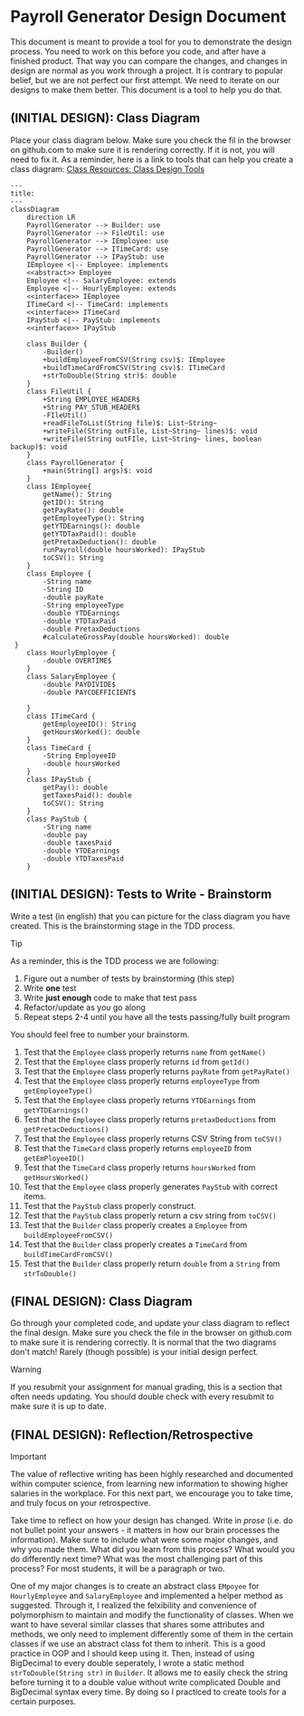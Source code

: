 # Payroll Generator Design Document


This document is meant to provide a tool for you to demonstrate the design process. You need to work on this before you code, and after have a finished product. That way you can compare the changes, and changes in design are normal as you work through a project. It is contrary to popular belief, but we are not perfect our first attempt. We need to iterate on our designs to make them better. This document is a tool to help you do that.


## (INITIAL DESIGN): Class Diagram

Place your class diagram below. Make sure you check the fil in the browser on github.com to make sure it is rendering correctly. If it is not, you will need to fix it. As a reminder, here is a link to tools that can help you create a class diagram: [Class Resources: Class Design Tools](https://github.com/CS5004-khoury-lionelle/Resources?tab=readme-ov-file#uml-design-tools)

```mermaid
---
title:
---
classDiagram
    direction LR
    PayrollGenerator --> Builder: use
    PayrollGenerator --> FileUtil: use
    PayrollGenerator --> IEmployee: use
    PayrollGenerator --> ITimeCard: use
    PayrollGenerator --> IPayStub: use
    IEmployee <|-- Employee: implements
    <<abstract>> Employee
    Employee <|-- SalaryEmployee: extends
    Employee <|-- HourlyEmployee: extends
    <<interface>> IEmployee
    ITimeCard <|-- TimeCard: implements
    <<interface>> ITimeCard
    IPayStub <|-- PayStub: implements
    <<interface>> IPayStub
    
    class Builder {
        -Builder()
        +buildEmployeeFromCSV(String csv)$: IEmployee
        +buildTimeCardFromCSV(String csv)$: ITimeCard
        +strToDouble(String str)$: double
    }
    class FileUtil {
        +String EMPLOYEE_HEADER$
        +String PAY_STUB_HEADER$
        -FIleUtil()
        +readFileToList(String file)$: List~String~
        +writeFile(String outFile, List~String~ lines)$: void
        +writeFile(String outFIle, List~String~ lines, boolean backup)$: void
    }
    class PayrollGenerator {
        +main(String[] args)$: void
    }
    class IEmployee{
        getName(): String
        getID(): String
        getPayRate(): double
        getEmployeeType(): String
        getYTDEarnings(): double
        getYTDTaxPaid(): double
        getPretaxDeduction(): double
        runPayroll(double hoursWorked): IPayStub
        toCSV(): String
    }
    class Employee {
        -String name
        -String ID
        -double payRate
        -String employeeType
        -double YTDEarnings
        -double YTDTaxPaid
        -double PretaxDeductions
        #calculateGrossPay(double hoursWorked): double
 }
    class HourlyEmployee {
        -double OVERTIME$
    }
    class SalaryEmployee {
        -double PAYDIVIDE$
        -double PAYCOEFFICIENT$
        
    }
    class ITimeCard {
        getEmployeeID(): String
        getHoursWorked(): double
    }
    class TimeCard {
        -String EmployeeID
        -double hoursWorked
    }
    class IPayStub {
        getPay(): double
        getTaxesPaid(): double
        toCSV(): String
    }
    class PayStub {
        -String name
        -double pay
        -double taxesPaid
        -double YTDEarnings
        -double YTDTaxesPaid
    }
```




## (INITIAL DESIGN): Tests to Write - Brainstorm

Write a test (in english) that you can picture for the class diagram you have created. This is the brainstorming stage in the TDD process. 

> [!TIP]
> As a reminder, this is the TDD process we are following:
> 1. Figure out a number of tests by brainstorming (this step)
> 2. Write **one** test
> 3. Write **just enough** code to make that test pass
> 4. Refactor/update  as you go along
> 5. Repeat steps 2-4 until you have all the tests passing/fully built program

You should feel free to number your brainstorm. 

1. Test that the `Employee` class properly returns `name` from `getName()`
2. Test that the `Employee` class properly returns `id` from `getId()`
3. Test that the `Employee` class properly returns `payRate` from `getPayRate()`
4. Test that the `Employee` class properly returns `employeeType` from `getEmployeeType()`
5. Test that the `Employee` class properly returns `YTDEarnings` from `getYTDEarnings()`
6. Test that the `Employee` class properly returns `pretaxDeductions` from `getPretacDeductions()`
7. Test that the `Employee` class properly returns CSV String from `toCSV()`
8. Test that the `TimeCard` class properly returns `employeeID` from `getEmPloyeeID()`
9. Test that the `TimeCard` class properly returns `hoursWorked` from `getHoursWorked()`
10. Test that the `Employee` class properly generates `PayStub` with correct items.
11. Test that the `PayStub` class properly construct.
12. Test that the `PayStub` class properly return a csv string from `toCSV()`
13. Test that the `Builder` class properly creates a `Employee` from `buildEmployeeFromCSV()`
14. Test that the `Builder` class properly creates a `TimeCard` from `buildTimeCardFromCSV()`
15. Test that the `Builder` class properly return `double` from a `String` from `strToDouble()`
    


## (FINAL DESIGN): Class Diagram

Go through your completed code, and update your class diagram to reflect the final design. Make sure you check the file in the browser on github.com to make sure it is rendering correctly. It is normal that the two diagrams don't match! Rarely (though possible) is your initial design perfect. 

> [!WARNING]
> If you resubmit your assignment for manual grading, this is a section that often needs updating. You should double check with every resubmit to make sure it is up to date.





## (FINAL DESIGN): Reflection/Retrospective

> [!IMPORTANT]
> The value of reflective writing has been highly researched and documented within computer science, from learning new information to showing higher salaries in the workplace. For this next part, we encourage you to take time, and truly focus on your retrospective.

Take time to reflect on how your design has changed. Write in *prose* (i.e. do not bullet point your answers - it matters in how our brain processes the information). Make sure to include what were some major changes, and why you made them. What did you learn from this process? What would you do differently next time? What was the most challenging part of this process? For most students, it will be a paragraph or two. 

One of my major changes is to create an abstract class `EMpoyee` for `HourlyEmployee` and `SalaryEmployee` and implemented a helper method as suggested. Through it, I realized the felxibility and convenience
of polymorphism to maintain and modify the functionality of classes. When we want to have several similar classes that shares some
attributes and methods, we only need to implement differently some of them in the certain classes if we use an abstract class fot them to inherit.
This is a good practice in OOP and I should keep using it. Then, instead of using BigDecimal to every double seperately, I wrote a static method `strToDouble(String str)` in `Builder`. It allows me to easily check the string before turning it to a double value without
write complicated Double and BigDecimal syntax every time. By doing so I practiced to create tools for a certain purposes.